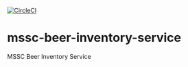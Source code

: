 [![CircleCI](https://circleci.com/gh/skhandge/mssc-beer-inventory-service.svg?style=svg)](https://circleci.com/gh/skhandge/mssc-beer-inventory-service)
# mssc-beer-inventory-service
MSSC Beer Inventory Service
